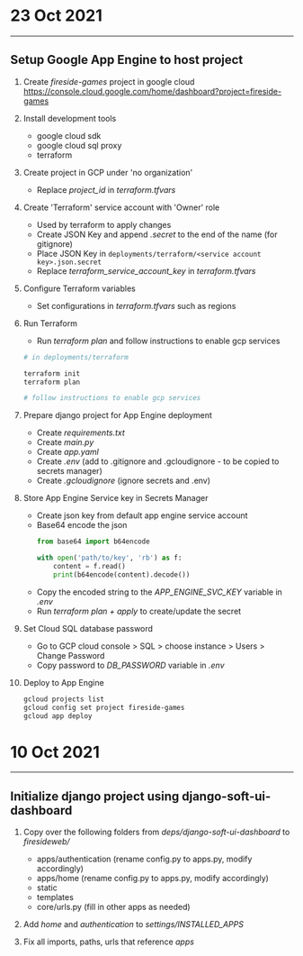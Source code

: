 
# 23 Oct 2021
--------------------------------------------------------------------------------------------

## Setup Google App Engine to host project

1. Create *fireside-games* project in google cloud https://console.cloud.google.com/home/dashboard?project=fireside-games

2. Install development tools
    - google cloud sdk
    - google cloud sql proxy
    - terraform

3. Create project in GCP under 'no organization'
    - Replace *project_id* in *terraform.tfvars*

4. Create 'Terraform' service account with 'Owner' role
    - Used by terraform to apply changes
    - Create JSON Key and append *.secret* to the end of the name (for gitignore)
    - Place JSON Key in `deployments/terraform/<service account key>.json.secret`
    - Replace *terraform_service_account_key* in *terraform.tfvars*

5. Configure Terraform variables
    - Set configurations in *terraform.tfvars* such as regions

6. Run Terraform

    - Run *terraform plan* and follow instructions to enable gcp services

    ```bash
    # in deployments/terraform

    terraform init
    terraform plan

    # follow instructions to enable gcp services
    ```

7. Prepare django project for App Engine deployment

    - Create *requirements.txt*
    - Create *main.py*
    - Create *app.yaml*
    - Create *.env* (add to .gitignore and .gcloudignore - to be copied to secrets manager)
    - Create *.gcloudignore* (ignore secrets and .env)

8. Store App Engine Service key in Secrets Manager

    - Create json key from default app engine service account
    - Base64 encode the json
        ```python
        from base64 import b64encode

        with open('path/to/key', 'rb') as f:
            content = f.read()
            print(b64encode(content).decode())
        ```
    - Copy the encoded string to the *APP_ENGINE_SVC_KEY* variable in *.env*
    - Run *terraform plan + apply* to create/update the secret

9. Set Cloud SQL database password

    - Go to GCP cloud console > SQL > choose instance > Users > Change Password
    - Copy password to *DB_PASSWORD* variable in *.env*

10. Deploy to App Engine

    ```bash
    gcloud projects list
    gcloud config set project fireside-games
    gcloud app deploy
    ```

# 10 Oct 2021
--------------------------------------------------------------------------------------------

## Initialize django project using django-soft-ui-dashboard

1. Copy over the following folders from *deps/django-soft-ui-dashboard* to *firesideweb/*

    - apps/authentication (rename config.py to apps.py, modify accordingly)
    - apps/home (rename config.py to apps.py, modify accordingly)
    - static
    - templates
    - core/urls.py (fill in other apps as needed)

2. Add *home* and *authentication* to *settings/INSTALLED_APPS*

3. Fix all imports, paths, urls that reference *apps*

